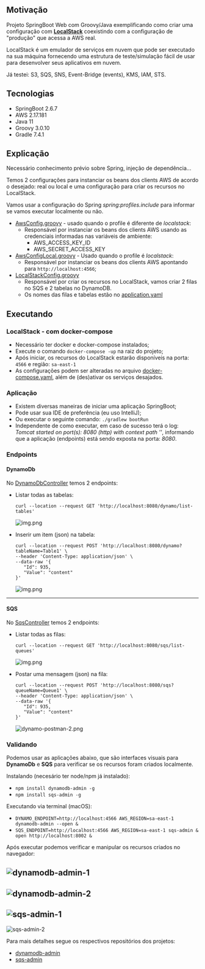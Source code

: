 ## Motivação

Projeto SpringBoot Web com Groovy/Java exemplificando como criar uma configuração com [**LocalStack**](https://github.com/localstack/localstack) coexistindo
com a configuração de "produção" que acessa a AWS real.

LocalStack é um emulador de serviços em nuvem que pode ser executado na sua máquina
fornecendo uma estrutura de teste/simulação fácil de usar para desenvolver seus aplicativos em nuvem.

Já testei: S3, SQS, SNS, Event-Bridge (events), KMS, IAM, STS.

## Tecnologias

* SpringBoot 2.6.7
* AWS 2.17.181
* Java 11
* Groovy 3.0.10
* Gradle 7.4.1

## Explicação

Necessário conhecimento prévio sobre Spring, injeção de dependência...

Temos 2 configurações para instanciar os beans dos clients AWS de acordo o desejado: real ou local e
uma configuração para criar os recursos no LocalStack.

Vamos usar a configuração do Spring *spring:profiles.include* para informar se vamos executar localmente ou não.

* [AwsConfig.groovy](src/main/groovy/io/marcusvoltolim/examples/localstack/configs/AwsConfig.groovy) - usado quando o profile é diferente de *localstack*:
  * Responsável por instanciar os beans dos clients AWS usando as credenciais informadas nas variáveis de ambiente:
    * AWS_ACCESS_KEY_ID
    * AWS_SECRET_ACCESS_KEY
* [AwsConfigLocal.groovy](src/main/groovy/io/marcusvoltolim/examples/localstack/configs/AwsConfigLocal.groovy) - Usado quando o profile é *localstack*:
  * Responsável por instanciar os beans dos clients AWS apontando para `http://localhost:4566`;
* [LocalStackConfig.groovy](src/main/groovy/io/marcusvoltolim/examples/localstack/configs/LocalStackConfig.groovy)
  * Responsável por criar os recursos no LocalStack, vamos criar 2 filas no SQS e 2 tabelas no DynamoDB.
  * Os nomes das filas e tabelas estão no [application.yaml](src/main/resources/application.yaml)

## Executando

### LocalStack - com docker-compose

* Necessário ter docker e docker-compose instalados;
* Execute o comando `docker-compose -up` na raiz do projeto;
* Após iniciar, os recursos do LocalStack estarão disponíveis na porta: `4566` e região: `sa-east-1`
* As configurações podem ser alteradas no arquivo [docker-compose.yaml](docker-compose.yaml), além de (des)ativar os serviços desajados.

### Aplicação

* Existem diversas maneiras de iniciar uma aplicação SpringBoot;
* Pode usar sua IDE de preferência (eu uso IntelliJ);
* Ou executar o seguinte comando: `./gradlew bootRun`
* Independente de como executar, em caso de sucesso terá o log: *Tomcat started on port(s): 8080 (http) with context path ''*,
  informando que a aplicação (endpoints) está sendo exposta na porta: *8080*.
### Endpoints

#### DynamoDb

No [DynamoDbController](src/main/groovy/io/marcusvoltolim/examples/localstack/controllers/DynamoDbController.groovy) temos 2 endpoints:

* Listar todas as tabelas:
  ```
  curl --location --request GET 'http://localhost:8080/dynamo/list-tables'
  ```
  ![img.png](docs/dynamo-postman-1.png)

* Inserir um item (json) na tabela:
  ```
  curl --location --request POST 'http://localhost:8080/dynamo?tableName=Table1' \
  --header 'Content-Type: application/json' \
  --data-raw '{
     "Id": 935,
     "Value": "content"
  }'
  ```
  ![img.png](docs/dynamo-postman-2.png)

---

#### SQS

No [SqsController](src/main/groovy/io/marcusvoltolim/examples/localstack/controllers/SqsController.groovy) temos 2 endpoints:

* Listar todas as filas:
  ```
  curl --location --request GET 'http://localhost:8080/sqs/list-queues'
  ```
  ![img.png](docs/sqs-postman-1.png)

* Postar uma mensagem (json) na fila:
  ```
  curl --location --request POST 'http://localhost:8080/sqs?queueName=Queue1' \
  --header 'Content-Type: application/json' \
  --data-raw '{
     "Id": 935,
     "Value": "content"
  }'
  ```
  ![dynamo-postman-2.png](docs/sqs-postman-2.png)

### Validando

Podemos usar as aplicações abaixo, que são interfaces visuais para **DynamoDb** e **SQS** para verificar se os recursos foram criados localmente.

Instalando (necesário ter node/npm já instalado):

* `npm install dynamodb-admin -g`
* `npm install sqs-admin -g`

Executando via terminal (macOS):

* `DYNAMO_ENDPOINT=http://localhost:4566 AWS_REGION=sa-east-1 dynamodb-admin --open &`
* `SQS_ENDPOINT=http://localhost:4566 AWS_REGION=sa-east-1 sqs-admin & open http://localhost:8002 &`

Após executar podemos verificar e manipular os recursos criados no navegador:

![dynamodb-admin-1](docs/dynamodb-admin-1.png)
---
![dynamodb-admin-2](docs/dynamodb-admin-2.png)
---
![sqs-admin-1](docs/sqs-admin-1.png)
---
![sqs-admin-2](docs/sqs-admin-2.png)

Para mais detalhes segue os respectivos repositórios dos projetos:

* [dynamodb-admin](https://github.com/aaronshaf/dynamodb-admin)
* [sqs-admin](https://github.com/aaronshaf/sqs-admin)
